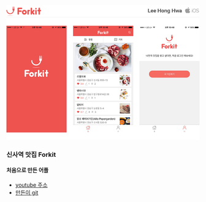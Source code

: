 <img src="https://github.com/teamyummy/Forkit-iOS/blob/master/gitImage/forkitGitLogo.png"/>
<img src="https://github.com/teamyummy/Forkit-iOS/blob/master/gitImage/appImage.png"/>

### 신사역 맛집 Forkit

#### 처음으로 만든 어플
  - [youtube 주소]
  - [만든이 git]

[//]: # (These are reference links used in the body of this note and get stripped out when the markdown processor does its job. There is no need to format nicely because it shouldn't be seen. Thanks SO - http://stackoverflow.com/questions/4823468/store-comments-in-markdown-syntax)

  [youtube 주소]: <https://www.youtube.com/watch?v=PI8zVcMm2XM&t=9s>

  [만든이 git]: <https://github.com/LeeHongHwa/LeeHongHwa>